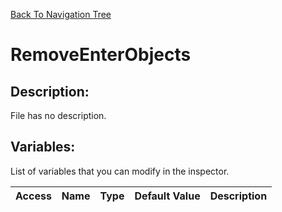 [Back To Navigation Tree](https://wesleywh.github.io/githubpages/docs/navigation.html)
# RemoveEnterObjects

## Description:
File has no description.

## Variables:
List of variables that you can modify in the inspector.

|Access|Name|Type|Default Value|Description|
|---|---|---|---|---|

